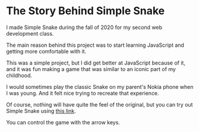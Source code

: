 # The Story Behind Simple Snake

I made Simple Snake during the fall of 2020 for my second web development class.

The main reason behind this project was to start learning JavaScript and getting more comfortable with it.

This was a simple project, but I did get better at JavaScript because of it, and it was fun making a game that was similar to an iconic part of my childhood.

I would sometimes play the classic Snake on my parent's Nokia phone when I was young. And it felt nice trying to recreate that experience.

Of course, nothing will have quite the feel of the original, but you can try out Simple Snake using [this link](https://people.inf.elte.hu/gshkd4/pages/games/simple-snake/).

You can control the game with the arrow keys.
